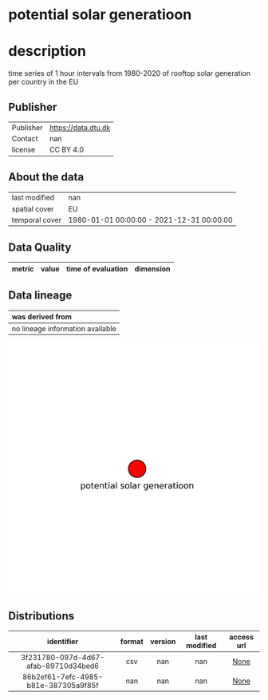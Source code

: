 
potential solar generatioon
===========================

# description
  
time series of 1 hour intervals from 1980-2020 of rooftop solar generation per country in the EU
## Publisher

|||
| :--- | :--- |
|Publisher|https://data.dtu.dk|
|Contact|nan|
|license|CC BY 4.0|

## About the data

|||
| :--- | :--- |
|last modified|nan|
|spatial cover|EU|
|temporal cover|1980-01-01 00:00:00 - 2021-12-31 00:00:00|

## Data Quality

|metric|value|time of evaluation|dimension|
| :---: | :---: | :---: | :---: |

## Data lineage

|was derived from|
| :--- |
|no lineage information available|
  
![Lineage overview](figures/d2046673-feca-41e3-9f5b-1c3bc6866129_lineage.svg)
## Distributions

|identifier|format|version|last modified|access url|
| :---: | :---: | :---: | :---: | :---: |
|3f231780-097d-4d67-afab-89710d34bed6|csv|nan|nan|[None](None)|
|86b2ef61-7efc-4985-b81e-387305a9f85f|nan|nan|nan|[None](None)|
